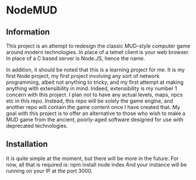 # NodeMUD

## Information
This project is an attempt to redesign the classic MUD-style computer game around modern technologies.
In place of a telnet client is your web browser. In place of a C based server is Node.JS, hence the name.

In addition, it should be noted that this is a learning project for me. It is my first Node project, my first project involving any sort of network programming, albeit not anything to tricky, and my first attempt at making anything with extensibility in mind.
Indeed, extensibility is my number 1 concern with this project. I plan not to have any actual levels, maps, npcs etc in this repo. Instead, this repo will be solely the game engine, and another repo will contain the game content once I have created that.
My goal with this project is to offer an alternative to those who wish to make a MUD game from the ancient, poorly-aged software designed for use with deprecated technologies.

## Installation
It is quite simple at the moment, but there will be more in the future.
For now, all that is required is:
npm install
node index
And your instance will be running on your IP at the port 3000.
